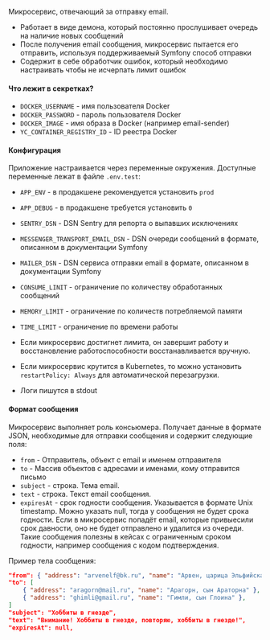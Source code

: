 Микросервис, отвечающий за отправку email.

- Работает в виде демона, который постоянно прослушивает очередь на наличие новых сообщений
- После получения email сообщения, микросервис пытается его отправить, используя поддерживаемый Symfony способ отправки
- Содержит в себе обработчик ошибок, который необходимо настраивать чтобы не исчерпать лимит ошибок

#### Что лежит в секретках?
- `DOCKER_USERNAME` - имя пользователя Docker
- `DOCKER_PASSWORD` - пароль пользователя Docker
- `DOCKER_IMAGE` - имя образа в Docker (например email-sender)
- `YC_CONTAINER_REGISTRY_ID` - ID реестра Docker

#### Конфигурация
Приложение настраивается через переменные окружения. Доступные переменные лежат в файле `.env.test`:
- `APP_ENV` - в продакшене рекомендуется установить `prod`
- `APP_DEBUG` - в продакшене требуется установить `0`
- `SENTRY_DSN` - DSN Sentry для репорта о выпавших исключениях
- `MESSENGER_TRANSPORT_EMAIL_DSN` - DSN очереди сообщений в формате, описанном в документации Symfony
- `MAILER_DSN` - DSN сервиса отправки email в формате, описанном в документации Symfony
- `CONSUME_LINIT` - ограничение по количеству обработанных сообщений
- `MEMORY_LIMIT` - ограничение по количеств потребляемой памяти
- `TIME_LIMIT` - ограничение по времени работы

- Если микросервис достигнет лимита, он завершит работу и восстановление работоспособности восстанавливается вручную.
- Если микросервис крутится в Kubernetes, то можно установить `restartPolicy: Always` для автоматической перезагрузки.
- Логи пишутся в stdout

#### Формат сообщения
Микросервис выполняет роль консьюмера. Получает данные в формате JSON, необходимые для отправки сообщения и содержит следующие поля:
- `from` - Отправитель, объект с email и именем отправителя
- `to` - Массив объектов с адресами и именами, кому отправится письмо
- `subject` - строка. Тема email.
- `text` - строка. Текст email сообщения.
- `expiresAt` - срок годности сообщения. Указывается в формате Unix timestamp. Можно указать null, тогда у сообщения не будет срока годности. Если в микросервис попадёт email, которые привыесили срок давности, оно не будет отправлено и удалится из очереди. Такие сообщения полезны в кейсах с ограниченным сроком годности, например сообщения с кодом подтверждения.

Пример тела сообщения:
```json
"from": { "address": "arvenelf@bk.ru", "name": "Арвен, царица Эльфийская" },
"to": [
	{ "address": "aragorn@mail.ru", "name": "Арагорн, сын Араторна" },
	{ "address": "ghimli@gmail.ru", "name": "Гимли, сын Глоина" },
]
"subject": "Хоббиты в гнезде",
"text": "Внимание! Хоббиты в гнезде, повторяю, хоббиты в гнезде!",
"expiresAt": null,
```